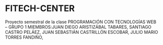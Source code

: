 # FITECH-CENTER
Proyecto semestral de la clase PROGRAMACIÓN CON TECNOLOGÍAS WEB – GRUPO 1
MIEMBROS:JUAN DIEGO ARISTIZÁBAL TABARES, SANTIAGO CASTRO PELÁEZ, JUAN SEBASTIÁN CASTRILLÓN ESCOBAR, JULIO MARIO TORRES FANDIÑO,
